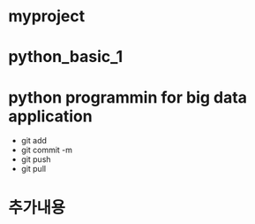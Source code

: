 # myproject
# python_basic_1
# python programmin for big data application
* git add
* git commit -m
* git push
* git pull
# 추가내용